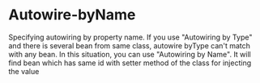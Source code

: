 # Autowire-byName
Specifying autowiring by property name. If you use "Autowiring by Type" and there is several bean from same class, autowire byType can't match with any bean. In this situation, you can use "Autowiring by Name". It will find bean which has same id with setter method of the class for injecting the value

